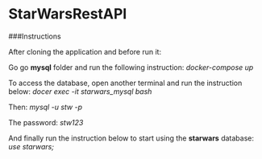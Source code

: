 # StarWarsRestAPI

###Instructions

After cloning the application and before run it:

Go go **mysql** folder and run the following instruction:
*docker-compose up*

To access the database, open another terminal and run the instruction below:
*docer exec -it starwars_mysql bash*

Then:
*mysql -u stw -p*

The password:
*stw123*

And finally run the instruction below to start using the **starwars** database:
*use starwars;*
